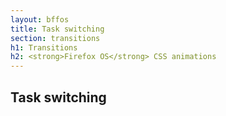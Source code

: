 ```yaml
---
layout: bffos
title: Task switching
section: transitions
h1: Transitions
h2: <strong>Firefox OS</strong> CSS animations
---
```


## Task switching
